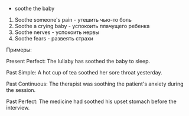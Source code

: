 
- soothe the baby


1. Soothe someone's pain - утешить чью-то боль
2. Soothe a crying baby - успокоить плачущего ребенка
3. Soothe nerves - успокоить нервы
4. Soothe fears - развеять страхи

Примеры:

Present Perfect:
The lullaby has soothed the baby to sleep.

Past Simple:
A hot cup of tea soothed her sore throat yesterday.

Past Continuous:
The therapist was soothing the patient's anxiety during the session.

Past Perfect:
The medicine had soothed his upset stomach before the interview.